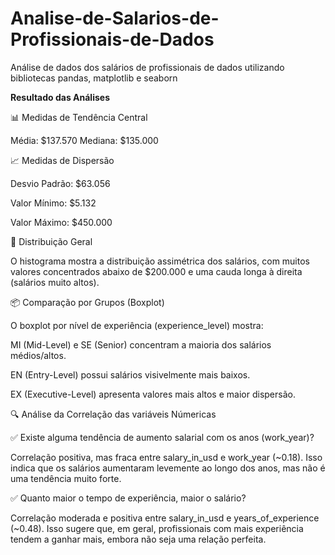 # Analise-de-Salarios-de-Profissionais-de-Dados
Análise de dados dos salários de profissionais de dados utilizando bibliotecas pandas, matplotlib e seaborn

**Resultado das Análises**

📊 Medidas de Tendência Central

Média: $137.570
Mediana: $135.000

📈 Medidas de Dispersão

Desvio Padrão: $63.056

Valor Mínimo: $5.132

Valor Máximo: $450.000

🧮 Distribuição Geral

O histograma mostra a distribuição assimétrica dos salários, com muitos valores concentrados abaixo de $200.000 e uma cauda longa à direita (salários muito altos).

📦 Comparação por Grupos (Boxplot)

O boxplot por nível de experiência (experience_level) mostra:

MI (Mid-Level) e SE (Senior) concentram a maioria dos salários médios/altos.

EN (Entry-Level) possui salários visivelmente mais baixos.

EX (Executive-Level) apresenta valores mais altos e maior dispersão.


🔍 Análise da Correlação das variáveis Númericas

✅ Existe alguma tendência de aumento salarial com os anos (work_year)?

Correlação positiva, mas fraca entre salary_in_usd e work_year (~0.18). Isso indica que os salários aumentaram levemente ao longo dos anos, mas não é uma tendência muito forte.

✅ Quanto maior o tempo de experiência, maior o salário?

Correlação moderada e positiva entre salary_in_usd e years_of_experience (~0.48). Isso sugere que, em geral, profissionais com mais experiência tendem a ganhar mais, embora não seja uma relação perfeita.
